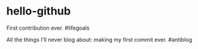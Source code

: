 # hello-github
First contribution ever.  #lifegoals

All the things I'll never blog about: making my first commit ever.  #antiblog
